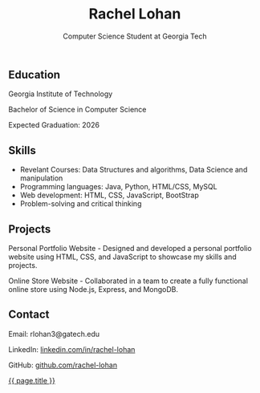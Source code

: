 <!DOCTYPE html>
<html lang="en">
<head>
<meta charset="UTF-8">
<meta name="viewport" content="width=device-width, initial-scale=1.0">
<title>Rachel Lohan - Resume</title>
</head>
<body>
  <header>
    <h1>Rachel Lohan</h1>
    <p>Computer Science Student at Georgia Tech</p>
  </header>
  <div class="container">
    <section class="section">
      <h2>Education</h2>
      <p>Georgia Institute of Technology</p>
      <p>Bachelor of Science in Computer Science</p>
      <p>Expected Graduation: 2026</p>
    </section>
    <section class="section">
      <h2>Skills</h2>
      <ul>
        <li>Revelant Courses: Data Structures and algorithms, Data Science and manipulation</li>
        <li>Programming languages: Java, Python, HTML/CSS, MySQL</li>
        <li>Web development: HTML, CSS, JavaScript, BootStrap</li>
        <li>Problem-solving and critical thinking</li>
      </ul>
    </section>
    <section class="section">
      <h2>Projects</h2>
      <p>Personal Portfolio Website - Designed and developed a personal portfolio website using HTML, CSS, and JavaScript to showcase my skills and projects.</p>
      <p>Online Store Website - Collaborated in a team to create a fully functional online store using Node.js, Express, and MongoDB.</p>
    </section>
    <section class="section">
      <h2>Contact</h2>
      <p>Email: rlohan3@gatech.edu</p>
      <p>LinkedIn: <a href="https://www.linkedin.com/in/rachel-lohan">linkedin.com/in/rachel-lohan</a></p>
      <p>GitHub: <a href="https://github.com/rachel-lohan">github.com/rachel-lohan</a></p>
    </section>
  </div>
  <a href={{ page.profile.html }}>{{ page.title }}</a>
</body>
</html>

